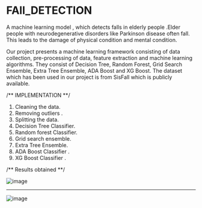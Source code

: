 # FAll_DETECTION
A machine learning model , which detects falls in elderly people .Elder people with neurodegenerative disorders like Parkinson disease often  fall. This leads to the damage of physical condition and mental condition.

Our project presents a machine learning framework consisting of data collection, pre-processing  of data, feature extraction and machine learning algorithms. They consist of Decision Tree, Random Forest, Grid Search Ensemble, Extra Tree Ensemble, ADA Boost and XG Boost. The dataset which has been used in our project is from SisFall which is publicly available.

/** IMPLEMENTATION **/

1. Cleaning the data.
2. Removing outliers .
3. Splitting the data.
4. Decision Tree Classifier.
5. Random forest Classifier.
6. Grid search ensemble.
7. Extra Tree Ensemble.
8. ADA Boost Classifier .
9. XG Boost Classifier .


/** Results obtained **/

![image](https://github.com/ashu979/FAll_DETECTION/assets/86342277/67fabdaf-ce69-4813-afc2-88c6913001a1)


--------------------------------------------------------------

![image](https://github.com/ashu979/FAll_DETECTION/assets/86342277/9b2ca226-0fdc-4549-ae33-0d1bbb44a884)

